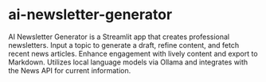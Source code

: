 # ai-newsletter-generator
AI Newsletter Generator is a Streamlit app that creates professional newsletters. Input a topic to generate a draft, refine content, and fetch recent news articles. Enhance engagement with lively content and export to Markdown. Utilizes local language models via Ollama and integrates with the News API for current information.
